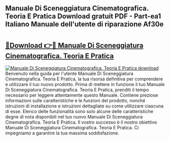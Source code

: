 ## Manuale Di Sceneggiatura Cinematografica. Teoria E Pratica Download gratuit PDF - Part-ea1 Italiano Manuale dell'utente di riparazione Af30e

# <h2><a href="http://dffxna.blite.top/?on=Manuale+Di+Sceneggiatura+Cinematografica.+Teoria+E+Pratica">🔗Download 👉🔴 Manuale Di Sceneggiatura Cinematografica. Teoria E Pratica</a></h2>

[![Manuale Di Sceneggiatura Cinematografica. Teoria E Pratica download](https://i.imgur.com/lujVjoI.png)](http://dffxna.blite.top/?on=Manuale+Di+Sceneggiatura+Cinematografica.+Teoria+E+Pratica)
Benvenuto nella guida per l'utente Manuale Di Sceneggiatura Cinematografica. Teoria E Pratica, la tua risorsa definitiva per comprendere e utilizzare il tuo nuovo prodotto. Prima di mettere in funzione il tuo Manuale Di Sceneggiatura Cinematografica. Teoria E Pratica, prenditi il tempo necessario per leggere attentamente questo Manuale. Contiene preziose informazioni sulle caratteristiche e le funzioni del prodotto, nonché istruzioni di installazione e istruzioni dettagliate su come utilizzare ciascuna di esse. Elenco delle funzionalità sono solo alcune delle caratteristiche degne di nota disponibili nel tuo nuovo Manuale Di Sceneggiatura Cinematografica. Teoria E Pratica. Il vostro successo è il nostro obiettivo Manuale Di Sceneggiatura Cinematografica. Teoria E Pratica. Ci impegniamo a garantire la tua massima soddisfazione.
